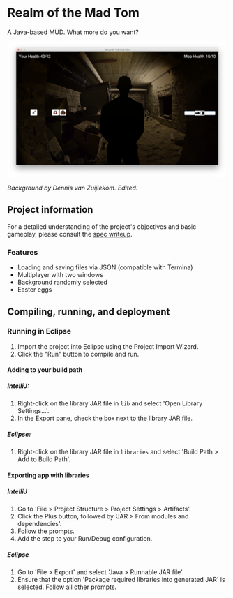 # Realm of the Mad Tom
A Java-based MUD. What more do you want?

![GUI](gui.png)

_Background by Dennis van Zuijlekom. Edited._

## Project information
For a detailed understanding of the project's objectives and basic gameplay, please consult the [spec writeup](SPEC.md).

### Features
- Loading and saving files via JSON (compatible with Termina)
- Multiplayer with two windows
- Background randomly selected
- Easter eggs

## Compiling, running, and deployment
### Running in Eclipse
1. Import the project into Eclipse using the Project Import Wizard.
2. Click the "Run" button to compile and run.

#### Adding to your build path
##### IntelliJ:
1. Right-click on the library JAR file in `lib` and select 'Open Library Settings...'.
2. In the Export pane, check the box next to the library JAR file.

##### Eclipse:
1. Right-click on the library JAR file in `libraries` and select 'Build Path > Add to Build Path'.

#### Exporting app with libraries
##### IntelliJ
1. Go to 'File > Project Structure > Project Settings > Artifacts'.
2. Click the Plus button, followed by 'JAR > From modules and dependencies'.
3. Follow the prompts.
4. Add the step to your Run/Debug configuration.

##### Eclipse
1. Go to 'File > Export' and select 'Java > Runnable JAR file'.
2. Ensure that the option 'Package required libraries into generated JAR' is selected. Follow all other prompts.